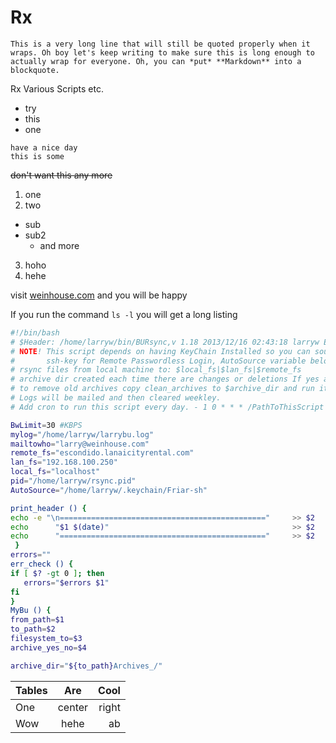 Rx
==

```This is a very long line that will still be quoted properly when it wraps. Oh boy let's keep writing to make sure this is long enough to actually wrap for everyone. Oh, you can *put* **Markdown** into a blockquote.```

Rx Various Scripts etc.

* try
* this
* one

```
have a nice day
this is some
```

~~don't want this any more~~

1. one
2. two
  * sub
  * sub2
    * and more
3. hoho
4. hehe

visit [weinhouse.com](http://www.weinhouse.com) and you will be happy

If you run the command `ls -l` you will get a long listing

```sh
#!/bin/bash
# $Header: /home/larryw/bin/BURsync,v 1.18 2013/12/16 02:43:18 larryw Exp $
# NOTE! This script depends on having KeyChain Installed so you can source your
#       ssh-key for Remote Passwordless Login, AutoSource variable below.
# rsync files from local machine to: $local_fs|$lan_fs|$remote_fs
# archive dir created each time there are changes or deletions If yes argument used
# to remove old archives copy clean_archives to $archive_dir and run it!
# Logs will be mailed and then cleared weekley.
# Add cron to run this script every day. - 1 0 * * * /PathToThisScript

BwLimit=30 #KBPS
mylog="/home/larryw/larrybu.log"
mailtowho="larry@weinhouse.com"
remote_fs="escondido.lanaicityrental.com"
lan_fs="192.168.100.250"
local_fs="localhost"
pid="/home/larryw/rsync.pid"
AutoSource="/home/larryw/.keychain/Friar-sh"

print_header () {
echo -e "\n=============================================="     >> $2
echo      "$1 $(date)"                                         >> $2
echo      "=============================================="     >> $2
 }
errors=""
err_check () {
if [ $? -gt 0 ]; then
   errors="$errors $1"
fi
}
MyBu () {
from_path=$1
to_path=$2
filesystem_to=$3
archive_yes_no=$4

archive_dir="${to_path}Archives_/"
```
| Tables        | Are           | Cool  |
| ------------- |:-------------:| -----:|
| One           | center        | right |
| Wow           | hehe          | ab
